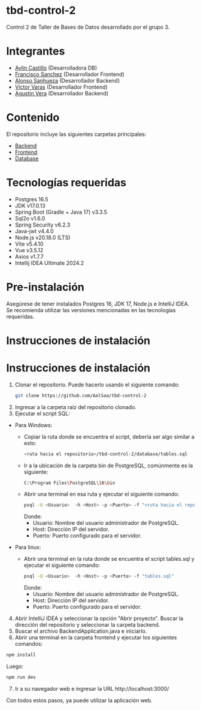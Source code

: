 # tbd-control-2

Control 2 de Taller de Bases de Datos desarrollado por el grupo 3.

# Integrantes
* [Aylin Castillo](https://github.com/cvstleee) (Desarrolladora DB)
* [Francisco Sanchez](https://github.com/Mellowzhong) (Desarrollador Frontend)
* [Alonso Sanhueza](https://github.com/AalSaa) (Desarrollador Backend)
* [Victor Varas](https://github.com/victorvaras) (Desarrollador Frontend)
* [Agustin Vera](https://github.com/Agustin-Vera) (Desarrollador Backend)

# Contenido
El repositorio incluye las siguientes carpetas principales:
* [Backend](https://github.com/AalSaa/tbd-control-2/tree/main/backend)
* [Frontend](https://github.com/AalSaa/tbd-control-2/tree/main/frontend)
* [Database](https://github.com/AalSaa/tbd-control-2/tree/main/database)

# Tecnologías requeridas
* Postgres 16.5
* JDK v17.0.13
* Spring Boot (Gradle + Java 17) v3.3.5
* Sql2o v1.6.0
* Spring Security v6.2.3
* Java-jwt v4.4.0
* Node.js v20.18.0 (LTS)
* Vite v5.4.10
* Vue v3.5.12
* Axios v1.7.7
* Intellij IDEA Ultimate 2024.2

# Pre-instalación
Asegúrese de tener instalados Postgres 16, JDK 17, Node.js e IntelliJ IDEA. Se recomienda utilizar las versiones mencionadas en las tecnologías requeridas.

# Instrucciones de instalación
# Instrucciones de instalación

1. Clonar el repositorio. Puede hacerlo usando el siguiente comando:
   ```sh
   git clone https://github.com/AalSaa/tbd-control-2
   ```
2. Ingresar a la carpeta raíz del repositorio clonado.
3. Ejecutar el script SQL:
  * Para Windows:
    - Copiar la ruta donde se encuentra el script, debería ser algo similar a esto:
      ```sh
      <ruta hacia el repositorio>/tbd-control-2/database/tables.sql
      ```
    - Ir a la ubicación de la carpeta bin de PostgreSQL, comúnmente es la siguiente:
      ```sh
      C:\Program Files\PostgreSQL\16\bin
      ```
    - Abrir una terminal en esa ruta y ejecutar el siguiente comando:
      ```sh
      psql -U <Usuario>  -h <Host> -p <Puerto> -f "<ruta hacia el repositorio>/tbd-control-2/database/tables.sql"
      ```
      Donde:
        - Usuario: Nombre del usuario administrador de PostgreSQL.
        - Host: Dirección IP del servidor.
        - Puerto: Puerto configurado para el servidor.
  
  * Para linux:
    - Abrir una terminal en la ruta donde se encuentra el script tables.sql y ejecutar el siguiente comando:
      ```sh
      psql -U <Usuario>  -h <Host> -p <Puerto> -f "tables.sql"
      ```
      Donde:
        - Usuario: Nombre del usuario administrador de PostgreSQL.
        - Host: Dirección IP del servidor.
        - Puerto: Puerto configurado para el servidor.
          
4. Abrir IntelliJ IDEA y seleccionar la opción "Abrir proyecto". Buscar la dirección del repositorio y seleccionar la carpeta backend.
5. Buscar el archivo BackendApplication.java e iniciarlo.
6. Abrir una terminal en la carpeta frontend y ejecutar los siguientes comandos:
  ```sh
  npm install
  ```
  Luego:
  ```sh
  npm run dev
  ```
7. Ir a su navegador web e ingresar la URL http://localhost:3000/
   
Con todos estos pasos, ya puede utilizar la aplicación web.


